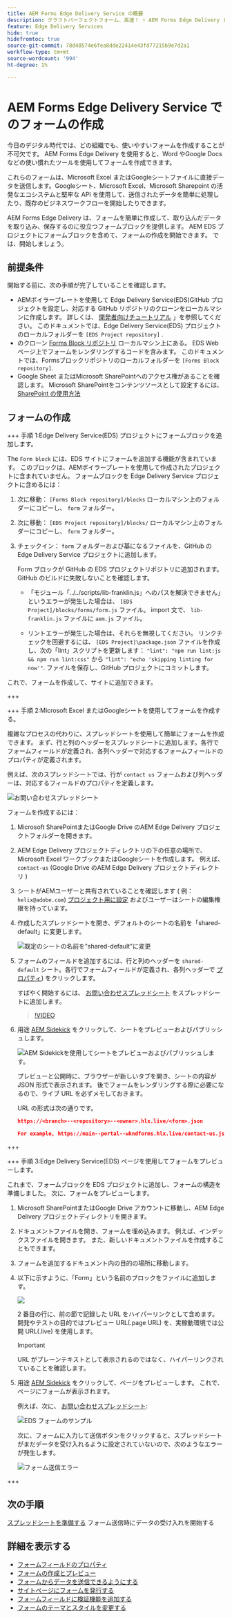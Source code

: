 ```yaml
---
title: AEM Forms Edge Delivery Service の概要
description: クラフトパーフェクトフォーム、高速！ ⚡ AEM Forms Edge Delivery ドキュメントベースのオーサリング=超高速で SEO に対応したフォームで、より幸せなユーザーと検索エンジンを実現。
feature: Edge Delivery Services
hide: true
hidefromtoc: true
source-git-commit: 78d40574e6fea8dde22414e43fd77215b9e7d2a1
workflow-type: tm+mt
source-wordcount: '994'
ht-degree: 1%

---
```



# AEM Forms Edge Delivery Service でのフォームの作成

今日のデジタル時代では、どの組織でも、使いやすいフォームを作成することが不可欠です。 AEM Forms Edge Delivery を使用すると、Word やGoogle Docs などの使い慣れたツールを使用してフォームを作成できます。

これらのフォームは、Microsoft Excel またはGoogleシートファイルに直接データを送信します。Googleシート、Microsoft Excel、Microsoft Sharepoint の活発なエコシステムと堅牢な API を使用して、送信されたデータを簡単に処理したり、既存のビジネスワークフローを開始したりできます。

AEM Forms Edge Delivery は、フォームを簡単に作成して、取り込んだデータを取り込み、保存するのに役立つフォームブロックを提供します。 AEM EDS プロジェクトにフォームブロックを含めて、フォームの作成を開始できます。 では、開始しましょう。


## 前提条件

開始する前に、次の手順が完了していることを確認します。

* AEMボイラープレートを使用して Edge Delivery Service(EDS)GitHub プロジェクトを設定し、対応する GitHub リポジトリのクローンをローカルマシンに作成します。 詳しくは、 [開発者向けチュートリアル](https://www.aem.live/developer/tutorial) 」を参照してください。 このドキュメントでは、Edge Delivery Service(EDS) プロジェクトのローカルフォルダーを `[EDS Project repository]` .
* のクローン [Forms Block リポジトリ](https://github.com/adobe/afb) ローカルマシン上にある。 EDS Web ページ上でフォームをレンダリングするコードを含みます。 このドキュメントでは、Formsブロックリポジトリのローカルフォルダーを `[Forms Block repository]`.
* Google Sheet またはMicrosoft SharePointへのアクセス権があることを確認します。 Microsoft SharePointをコンテンツソースとして設定するには、 [SharePoint の使用方法](https://www.aem.live/docs/setup-customer-sharepoint)



## フォームの作成

+++ 手順 1:Edge Delivery Service(EDS) プロジェクトにフォームブロックを追加します。

The `Form block` には、EDS サイトにフォームを追加する機能が含まれています。 このブロックは、AEMボイラープレートを使用して作成されたプロジェクトに含まれていません。 フォームブロックを Edge Delivery Service プロジェクトに含めるには：

1. 次に移動： `[Forms Block repository]/blocks` ローカルマシン上のフォルダーにコピーし、 `form` フォルダー。

1. 次に移動： `[EDS Project repository]/blocks/` ローカルマシン上のフォルダーにコピーし、 `form` フォルダー。

1. チェックイン： `form` フォルダーおよび基になるファイルを、GitHub の Edge Delivery Service プロジェクトに追加します。

   Form ブロックが GitHub の EDS プロジェクトリポジトリに追加されます。 GitHub のビルドに失敗しないことを確認します。

   * 「モジュール「../../scripts/lib-franklin.js」へのパスを解決できません」というエラーが発生した場合は、 `[EDS Project]/blocks/forms/form.js` ファイル。 import 文で、 `lib-franklin.js` ファイルに `aem.js` ファイル。

   * リントエラーが発生した場合は、それらを無視してください。 リンクチェックを回避するには、 `[EDS Project]\package.json` ファイルを作成し、次の「lint」スクリプトを更新します： `"lint": "npm run lint:js && npm run lint:css"` から `"lint": "echo 'skipping linting for now'"`. ファイルを保存し、GitHub プロジェクトにコミットします。

これで、フォームを作成して、サイトに追加できます。

+++

+++ 手順 2:Microsoft Excel またはGoogleシートを使用してフォームを作成する。

複雑なプロセスの代わりに、スプレッドシートを使用して簡単にフォームを作成できます。 まず、行と列のヘッダーをスプレッドシートに追加します。各行でフォームフィールドが定義され、各列ヘッダーで対応するフォームフィールドのプロパティが定義されます。

例えば、次のスプレッドシートでは、行が `contact us` フォームおよび列ヘッダーは、対応するフィールドのプロパティを定義します。

![お問い合わせスプレッドシート](/help/edge/assets/contact-us-form-spreadsheet.png)

フォームを作成するには：

1. Microsoft SharePointまたはGoogle Drive のAEM Edge Delivery プロジェクトフォルダーを開きます。

1. AEM Edge Delivery プロジェクトディレクトリの下の任意の場所で、Microsoft Excel ワークブックまたはGoogleシートを作成します。 例えば、 `contact-us` (Google Drive のAEM Edge Delivery プロジェクトディレクトリ )

1. シートがAEMユーザーと共有されていることを確認します ( 例： `helix@adobe.com`) [プロジェクト用に設定](https://www.aem.live/docs/setup-customer-sharepoint) およびユーザーはシートの編集権限を持っています。

1. 作成したスプレッドシートを開き、デフォルトのシートの名前を「shared-default」に変更します。

   ![既定のシートの名前を&quot;shared-default&quot;に変更](/help/edge/assets/rename-sheet-to-shared-default.png)

1. フォームのフィールドを追加するには、行と列のヘッダーを `shared-default` シート。各行でフォームフィールドが定義され、各列ヘッダーで [プロパティ](/help/edge/docs/forms/eds-form-field-properties)) をクリックします。

   すばやく開始するには、 [お問い合わせスプレッドシート](https://docs.google.com/spreadsheets/d/12jvYjo1a3GOV30IqPY6_7YaCQtUmzWpFhoiOHDcjB28/edit?usp=drive_link) をスプレッドシートに追加します。

   >[!VIDEO](https://video.tv.adobe.com/v/3427468?quality=12&learn=on)

1. 用途 [AEM Sidekick](https://www.aem.live/developer/tutorial#preview-and-publish-your-content) をクリックして、シートをプレビューおよびパブリッシュします。

   ![AEM Sidekickを使用してシートをプレビューおよびパブリッシュします。](/help/edge/assets/preview-form.png)

   プレビューと公開時に、ブラウザーが新しいタブを開き、シートの内容が JSON 形式で表示されます。 後でフォームをレンダリングする際に必要になるので、ライブ URL を必ずメモしておきます。

   URL の形式は次の通りです。

   ```JSON
   https://<branch>--<repository>--<owner>.hlx.live/<form>.json
   
   For example, https://main--portal--wkndforms.hlx.live/contact-us.json
   ```

+++

+++ 手順 3:Edge Delivery Service(EDS) ページを使用してフォームをプレビューします。


これまで、フォームブロックを EDS プロジェクトに追加し、フォームの構造を準備しました。 次に、フォームをプレビューします。

1. Microsoft SharePointまたはGoogle Drive アカウントに移動し、AEM Edge Delivery プロジェクトディレクトリを開きます。

1. ドキュメントファイルを開き、フォームを埋め込みます。 例えば、インデックスファイルを開きます。 また、新しいドキュメントファイルを作成することもできます。

1. フォームを追加するドキュメント内の目的の場所に移動します。

1. 以下に示すように、「Form」という名前のブロックをファイルに追加します。

   ![](/help/edge/assets/form-block-in-sites-page-example.png)

   2 番目の行に、前の節で記録した URL をハイパーリンクとして含めます。 開発やテストの目的ではプレビュー URL(.page URL) を、実稼動環境では公開 URL(.live) を使用します。

   >[!IMPORTANT]
   >
   >
   > URL がプレーンテキストとして表示されるのではなく、ハイパーリンクされていることを確認します。


1. 用途 [AEM Sidekick](https://www.aem.live/developer/tutorial#preview-and-publish-your-content) をクリックして、ページをプレビューします。 これで、ページにフォームが表示されます。

   例えば、次に、 [お問い合わせスプレッドシート](https://docs.google.com/spreadsheets/d/12jvYjo1a3GOV30IqPY6_7YaCQtUmzWpFhoiOHDcjB28/edit?usp=drive_link):


   ![EDS フォームのサンプル](/help/edge/assets/eds-form.png)

   次に、フォームに入力して送信ボタンをクリックすると、スプレッドシートがまだデータを受け入れるように設定されていないので、次のようなエラーが発生します。

   ![フォーム送信エラー](/help/edge/assets/form-error.png)

+++


## 次の手順

[スプレッドシートを準備する](/help/edge/docs/forms/submit-forms.md) フォーム送信時にデータの受け入れを開始する



## 詳細を表示する

* [フォームフィールドのプロパティ](/help/edge/docs/forms/eds-form-field-properties)
* [フォームの作成とプレビュー](/help/edge/docs/forms/create-forms.md)
* [フォームからデータを送信できるようにする](/help/edge/docs/forms/submit-forms.md)
* [サイトページにフォームを発行する](/help/edge/docs/forms/publish-eds-forms.md)
* [フォームフィールドに検証機能を追加する](/help/edge/docs/forms/validate-forms.md)
* [フォームのテーマとスタイルを変更する](/help/edge/docs/forms/style-theme-forms.md)
